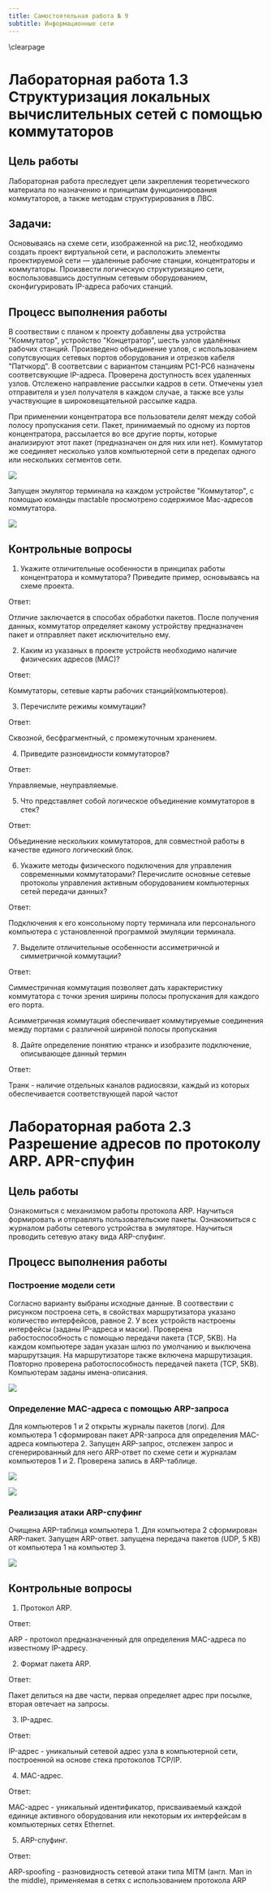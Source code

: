 ```yaml
---
title: Самостоятельная работа № 9
subtitle: Информационные сети
---
```

\clearpage

# Лабораторная работа 1.3 Структуризация локальных вычислительных сетей с помощью коммутаторов

## Цель работы 

Лабораторная работа преследует цели закрепления теоретического материала по назначению и принципам функционирования коммутаторов, а также методам структурирования в ЛВС.


## Задачи: 
Основываясь на схеме сети, изображенной на рис.12, необходимо создать проект виртуальной сети, и расположить элементы проектируемой сети — удаленные рабочие станции, концентраторы и коммутаторы. Произвести логическую структуризацию сети, воспользовавшись доступным сетевым оборудованием, сконфигурировать IP-адреса рабочих станций.

## Процесс выполнения работы

В соотвествии с планом к проекту добавлены два устройства "Коммутатор", устройство "Концетратор", шесть узлов удалённых рабочих станций. Произведено объединение узлов, с использованием сопутсвующих сетевых портов оборудования и отрезков кабеля "Патчкорд". В соответсвии с вариантом станциям PC1-PC6 назначены соответсвующие IP-адреса. Проверена доступность всех удаленных узлов. Отслежено направление рассылки кадров в сети. Отмечены узел отправителя и узел
получателя в каждом случае, а также все узлы участвующие в широковещательной рассылке кадра.

При применении концентратора все пользователи делят между собой полосу пропускания сети. Пакет, принимаемый по одному из портов концентратора, рассылается во все другие порты, которые анализируют этот пакет (предназначен он для них или нет). 
Коммутатор же соединяет несколько узлов компьютерной сети в пределах одного или нескольких сегментов сети.

![](1_3_1.png)

Запущен эмулятор терминала на каждом устройстве "Коммутатор", с помощью команды mactable просмотрено содержимое Mac-адресов коммутатора.

![](1_3_2.png)

## Контрольные вопросы 

1. Укажите отличительные особенности в принципах работы концентратора и 
коммутатора? Приведите пример, основываясь на схеме проекта.

Ответ:

Отличие заключается в способах обработки пакетов. После получения данных, коммутатор определяет какому устройству предназначен пакет и отправляет пакет исключительно ему.

2. Каким из указаных в проекте устройств необходимо наличие физических 
адресов (MAC)?

Ответ: 

Коммутаторы, сетевые карты рабочих станций(компьютеров).

3. Перечислите режимы коммутации?

Ответ:

Сквозной, бесфрагментный, с промежуточным хранением.

4. Приведите разновидности коммутаторов?

Ответ:

Управляемые, неуправляемые.

5. Что представляет собой логическое объединение коммутаторов в стек?

Ответ:

Объединение нескольких коммутаторов, для совместной работы в качестве единого логический блок.

6. Укажите методы физического подключения для управления современными коммутаторами? Перечислите основные сетевые протоколы управления активным оборудованием компьютерных сетей передачи данных?

Ответ:

Подключения к его консольному порту терминала или персонального компьютера с установленной программой эмуляции терминала.

7. Выделите отличительные особенности ассиметричной и симметричной коммутации?

Ответ: 

Симместричная коммутация позволяет дать характеристику коммутатора с точки зрения ширины полосы пропускания для каждого его порта.

Асимметричная коммутация обеспечивает коммутируемые соединения между портами с различной шириной полосы пропускания

8. Дайте определение понятию «транк» и изобразите подключение, описывающее 
данный термин

Ответ:

Транк - наличие отдельных каналов радиосвязи, каждый из которых обеспечивается соответствующей парой частот

# Лабораторная работа 2.3 Разрешение адресов по протоколу ARP. APR-спуфин

## Цель работы

Ознакомиться с механизмом работы протокола ARP. Научиться формировать и отправлять пользовательские пакеты. Ознакомиться с журналом работы сетевого устройства в эмуляторе. Научиться проводить сетевую атаку вида ARP-спуфинг.

## Процесс выполнения работы

### Построение модели сети

Согласно варианту выбраны исходные данные. В соотвествии с рисунком построена сеть, в свойствах маршрутизатора указано количество интерфейсов, равное 2. У всех устройств настроены интерфейсы (заданы IP-адреса и маски). Проверена рабостоспособность с помощью передачи пакета (TCP, 5KB).
На каждом компьютере задан указан шлюз по умолчанию и выключена маршрутзация. На маршрутизаторе также включена маршрутизация. Повторно проверена работоспособность передачей пакета (TCP, 5KB). Компьютерам заданы имена-описания.

![](2_3_1.png)

### Определение MAC-адреса с помощью ARP-запроса

Для компьютеров 1 и 2 открыты журналы пакетов (логи). Для компьютера 1 сформирован пакет APR-запроса для определения MAC-адреса компьютера 2. Запущен ARP-запрос, отслежен запрос и сгенерированный для него ARP-ответ по схеме сети и журналам компьютеров 1 и 2. Проверена запись в ARP-таблице.

![](2_3_2.png)

![](2_3_3.png)

### Реализация атаки ARP-спуфинг

Очищена ARP-таблица компьютера 1. Для компьютера 2 сформирован ARP-пакет. Запущен ARP-ответ. запущена передача пакетов (UDP, 5 KB) от компьютера 1 на 
компьютер 3.

![](2_3_4.png)

## Контрольные вопросы

1. Протокол ARP.

Ответ:

ARP - протокол предназначенный для определения 
MAC-адреса по известному IP-адресу.

2. Формат пакета ARP.

Ответ:

Пакет делиться на две части, первая определяет адрес при посылке, вторая овтечает на запросы.

3.  IP-адрес.

Ответ:

IP-адрес - уникальный сетевой адрес узла в компьютерной сети, построенной на 
основе стека протоколов TCP/IP.

4.  MAC-адрес.

Ответ:

MAC-адрес - уникальный идентификатор, присваиваемый каждой единице 
активного оборудования или некоторым их интерфейсам в компьютерных сетях 
Ethernet.

5. ARP-спуфинг.

Ответ: 

ARP-spoofing - разновидность сетевой атаки типа MITM (англ. Man in the 
middle), применяемая в сетях с использованием протокола ARP
